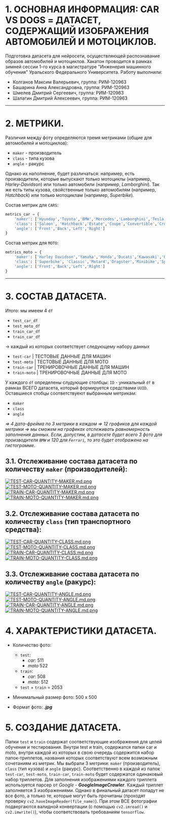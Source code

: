 # 1. ОСНОВНАЯ ИНФОРМАЦИЯ: CAR VS DOGS = ДАТАСЕТ, СОДЕРЖАЩИЙ ИЗОБРАЖЕНИЯ АВТОМОБИЛЕЙ И МОТОЦИКЛОВ.
Подготовка датасета для нейросети, осуществляющей распознавание образов автомобилей и мотоциклов. Хакатон проводится в рамках зимней сессии 1-го курса в магистратуре "Инженерия машинного обучения" Уральского Федерального Университета. Работу выполнили:
- Колганов Максим Валерьевич, группа: РИМ-120963
- Башарина Анна Александровна, группа: РИМ-120963
- Шмелев Дмитрий Сергеевич, группа: РИМ-120963
- Шалагин Дмитрий Алексеевич, группа: РИМ-120963

---
# 2. МЕТРИКИ.
Различия между фоту определяются тремя метриками (общие для автомобилей и мотоциклов):
* `maker` - производитель
* `class` - типа кузова
* `angle` - ракурс

Однако их наполнение, будет различаться: например, есть производители, которые выпускают только мотоциклы (например, *Harley-Davidson*) или только автомобили (например, *Lamborghini*). Так же есть типы кузова, свойственные только автомобилям (например, *Hatchback*) или только мотоциклам (например, *Superbike*).

Состав метрик для `CARS`:
``` python
metrics_car = {
    'maker': ['Hyunday','Toyota','BMW','Mercedes','Lamborghini','Tesla','Honda'],
    'class': ['Saloon', 'Hatchback','Estate','Coupe','Convertible','Crossover'],
    'angle': ['Front','Back','Left','Right']
}
```

Состав метрик для `MOTO`:
``` python
metrics_moto = {
    'maker': ['Harley Davidson','Yamaha','Honda','Ducati','Kawasaki','BMW','Suzuki'],
    'class': ['Superbike', 'Classic','Motard','Dragster','Minibike','Sportbike',],
    'angle': ['Front','Back','Left','Right']
}
```
---
# 3. СОСТАВ ДАТАСЕТА.
Итого: мы имеем 4 `df`

*   `test_car_df`
*   `test_moto_df`
*   `train_car_df`
*   `train_car_df`

-> каждый из которых соответствует следующему набору данных
*   `test-car` | ТЕСТОВЫЕ ДАННЫЕ ДЛЯ МАШИН
*   `test-moto` | ТЕСТОВЫЕ ДАННЫЕ ДЛЯ МОТО
*   `train-car` | ТРЕНИРОВОЧНЫЕ ДАННЫЕ ДЛЯ МАШИН
*   `train-moto` | ТРЕНИРОВОЧНЫЕ ДАННЫЕ ДЛЯ МОТО

У каждого `df` определены слудующие столбцы:
`ID` - уникальный `df` в рамках ВСЕГО датасета, который формируется средствами `UUID`.
Оставшиеся стобцы соответствуеют выбранным метрикам:

*   `maker`
*   `class`
*   `angle`

*=> 4 дата-фрейма по 3 метрики в каждом => 12 графиков для каждой метрики => мы сможем на графиках отслеживать равномерность заполнения данных. Если, допустим, в датасете будет всего 3 фото для производителя `BMW` и 120 для `Ferrari`, то это будет отображено на гистограмме.*

## 3.1. Отслеживание состава датасета по количеству `maker` (производителей):

[![TEST-CAR-QUANTITY-MAKER.md.png](https://d.radikal.host/2023/01/20/TEST-CAR-QUANTITY-MAKER.md.png)](https://radikal.host/i/JB3KZx)
[![TEST-MOTO-QUANTITY-MAKER.md.png](https://d.radikal.host/2023/01/20/TEST-MOTO-QUANTITY-MAKER.md.png)](https://radikal.host/i/JB3VhI)
[![TRAIN-CAR-QUANTITY-MAKER.md.png](https://b.radikal.host/2023/01/20/TRAIN-CAR-QUANTITY-MAKER.md.png)](https://radikal.host/i/JB3igh)
[![TRAIN-MOTO-QUANTITY-MAKER.md.png](https://b.radikal.host/2023/01/20/TRAIN-MOTO-QUANTITY-MAKER.md.png)](https://radikal.host/i/JB3rpC)

## 3.2. Отслеживание состава датасета по количеству `class` (тип транспортного средства):
[![TEST-CAR-QUANTITY-CLASS.md.png](https://b.radikal.host/2023/01/20/TEST-CAR-QUANTITY-CLASS.md.png)](https://radikal.host/i/JBCgFu)
[![TEST-MOTO-QUANTITY-CLASS.md.png](https://b.radikal.host/2023/01/20/TEST-MOTO-QUANTITY-CLASS.md.png)](https://radikal.host/i/JBCd8D)
[![TRAIN-CAR-QUANTITY-CLASS.md.png](https://d.radikal.host/2023/01/20/TRAIN-CAR-QUANTITY-CLASS.md.png)](https://radikal.host/i/JBCltr)
[![TRAIN-MOTO-QUANTITY-CLASS.md.png](https://d.radikal.host/2023/01/20/TRAIN-MOTO-QUANTITY-CLASS.md.png)](https://radikal.host/i/JBCoPQ)

## 3.3. Отслеживание состава датасета по количеству `angle` (ракурс):

[![TEST-CAR-QUANTITY-ANGLE.md.png](https://d.radikal.host/2023/01/20/TEST-CAR-QUANTITY-ANGLE.md.png)](https://radikal.host/i/JBCuxz)
[![TEST-MOTO-QUANTITY-ANGLE.md.png](https://d.radikal.host/2023/01/20/TEST-MOTO-QUANTITY-ANGLE.md.png)](https://radikal.host/i/JBCM9K)
[![TRAIN-CAR-QUANTITY-ANGLE.md.png](https://b.radikal.host/2023/01/20/TRAIN-CAR-QUANTITY-ANGLE.md.png)](https://radikal.host/i/JBC9id)
[![TRAIN-MOTO-QUANTITY-ANGLE.md.png](https://b.radikal.host/2023/01/20/TRAIN-MOTO-QUANTITY-ANGLE.md.png)](https://radikal.host/i/JBCLl8)

# 4. ХАРАКТЕРИСТИКИ ДАТАСЕТА.
* Количество фото:
    * `test`:
        * *car*: 511
        * *moto* 522
    * `train`:
        * *car*: 508
        * *moto*: 512
    * `test` + `train` = 2053
    
* Минимальный размер фото: 500 x 500
* Формат фото: ***.jpg***

# 5. СОЗДАНИЕ ДАТАСЕТА.

Папки `test` и `train` содержат соответствующие изображения для целей обучения и тестирования.
Внутри test и train, содержатся папки car и moto, внутри каждой из которых в свою очередь содержится набор папок-триплетов, названия которых соответствуют всем возможным сочетаниям из метрик.
Мы выбрали 3 метрики: `maker` (производитель), `class` (тип кузова) и `angle` (ракурс). Соответственно в каждой из папок `test-car`, `test-moto`, `train-car`, `train-moto` будет содержатся одинаковый набор триплетов.
Для заполнения изображениями каждого триплета используется парсер от *Google* - ***GoogleImageCrawler***. Каждый триплет заполняется 3 изображениями. Однако в финальный датасет попадут не все фото, а только те, которые могут быть прочитаны (проходят проверку `cv2.haveImageReader(file_name)`). При этом ВСЕ фотографии подвергаются валидной конвертации (с помощью `cv2.imread()` и `cv2.imwrite()`), чтобы соответствовать требованиям `tensorflow`.


